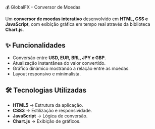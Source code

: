 💰 GlobalFX - Conversor de Moedas

Um **conversor de moedas interativo** desenvolvido em **HTML, CSS e JavaScript**, com exibição gráfica em tempo real através da biblioteca **Chart.js**.

## ✨ Funcionalidades
- Conversão entre **USD, EUR, BRL, JPY e GBP**.
- Atualização instantânea do valor convertido.
- Gráfico dinâmico mostrando a relação entre as moedas.
- Layout responsivo e minimalista.

## 🛠️ Tecnologias Utilizadas
- **HTML5** → Estrutura da aplicação.  
- **CSS3** → Estilização e responsividade.  
- **JavaScript** → Lógica de conversão.  
- **Chart.js** → Exibição de gráficos.  


